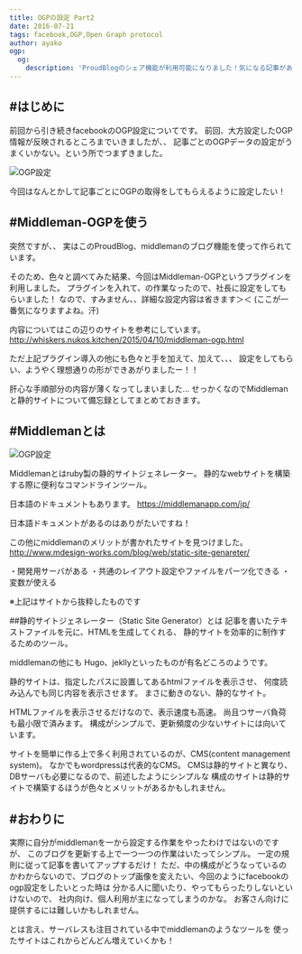 ```yaml
---
title: OGPの設定 Part2
date: 2016-07-21
tags: facebook,OGP,Open Graph protocol
author: ayako
ogp:
  og:
    description: 'ProudBlogのシェア機能が利用可能になりました！気になる記事があった方、ぜひシェアをお願いします！'
---
```


#はじめに
---

前回から引き続きfacebookのOGP設定についてです。
前回、大方設定したOGP情報が反映されるところまでいきましたが、、
記事ごとのOGPデータの設定がうまくいかない。という所でつまずきました。

![OGP設定](./2016/0721_facebookSHARE3/OGP_5.png)

今回はなんとかして記事ごとにOGPの取得をしてもらえるように設定したい！


#Middleman-OGPを使う
---
突然ですが、、
実はこのProudBlog、middlemanのブログ機能を使って作られています。

そのため、色々と調べてみた結果、今回はMiddleman-OGPというプラグインを利用しました。
プラグインを入れて、の作業なったので、社長に設定をしてもらいました！
なので、すみません、、詳細な設定内容は省きます＞＜
(ここが一番気になりますよね。汗)

内容についてはこの辺りのサイトを参考にしています。
http://whiskers.nukos.kitchen/2015/04/10/middleman-ogp.html

ただ上記プラグイン導入の他にも色々と手を加えて、加えて、、、
設定をしてもらい、ようやく理想通りの形ができあがりましたー！！

肝心な手順部分の内容が薄くなってしまいました...
せっかくなのでMiddlemanと静的サイトについて備忘録としてまとめておきます。

#Middlemanとは
---

![OGP設定](./2016/0721_facebookSHARE3/middleman_1.png)

Middlemanとはruby製の静的サイトジェネレーター。
静的なwebサイトを構築する際に便利なコマンドラインツール。

日本語のドキュメントもあります。
https://middlemanapp.com/jp/

日本語ドキュメントがあるのはありがたいですね！

この他にmiddlemanのメリットが書かれたサイトを見つけました。
http://www.mdesign-works.com/blog/web/static-site-genareter/

・開発用サーバがある
・共通のレイアウト設定やファイルをパーツ化できる
・変数が使える

※上記はサイトから抜粋したものです


##静的サイトジェネレーター（Static Site Generator）とは
記事を書いたテキストファイルを元に、HTMLを生成してくれる、
静的サイトを効率的に制作するためのツール。

middlemanの他にも
Hugo、jekllyといったものが有名どころのようです。

静的サイトは、指定したパスに設置してあるhtmlファイルを表示させ、
何度読み込んでも同じ内容を表示させます。
まさに動きのない、静的なサイト。

HTMLファイルを表示させるだけなので、表示速度も高速。
尚且つサーバ負荷も最小限で済みます。
構成がシンプルで、更新頻度の少ないサイトには向いています。

サイトを簡単に作る上で多く利用されているのが、CMS(content management system)。
なかでもwordpressは代表的なCMS。
CMSは静的サイトと異なり、DBサーバも必要になるので、前述したようにシンプルな
構成のサイトは静的サイトで構築するほうが色々とメリットがあるかもしれません。

#おわりに
---
実際に自分がmiddlemanを一から設定する作業をやったわけではないのですが、
このブログを更新する上で一つ一つの作業はいたってシンプル。
一定の規則に従って記事を書いてアップするだけ！
ただ、中の構成がどうなっているのかわからないので、ブログのトップ画像を変えたい、今回のようにfacebookのogp設定をしたいとった時は
分かる人に聞いたり、やってもらったりしないといけないので、
社内向け、個人利用が主になってしまうのかな。
お客さん向けに提供するには難しいかもしれません。

とは言え、サーバレスも注目されている中でmiddlemanのようなツールを
使ったサイトはこれからどんどん増えていくかも！








